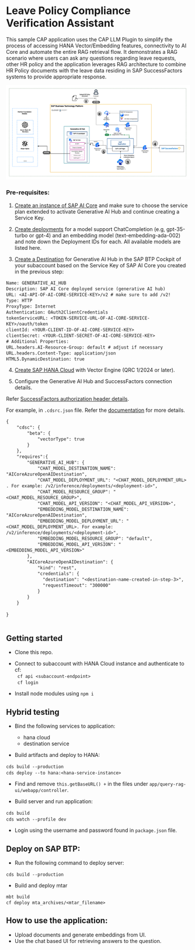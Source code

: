 #  Leave Policy Compliance Verification Assistant

This sample CAP application uses the CAP LLM Plugin to simplify the process of accessing HANA Vector/Embedding features, connectivity to AI Core and automate the entire RAG retrieval flow. It demonstrates a RAG scenario where users can ask any questions regarding leave requests, other HR policy and the application leverages RAG architecture to combine HR Policy documents with the leave data residing in SAP SuccessFactors systems to provide appropriate response.

![Solution Diagram](./docs/images/hr-policy-chatbot.png)

### Pre-requisites:
 
1. [Create an instance of SAP AI Core](https://help.sap.com/docs/sap-ai-core/sap-ai-core-service-guide/create-service-instance) and make sure to choose the service plan extended to activate Generative AI Hub and continue creating a Service Key.
 
2. [Create deployments](https://help.sap.com/docs/sap-ai-core/sap-ai-core-service-guide/create-deployment-for-generative-ai-model-in-sap-ai-core) for a model support ChatCompletion (e.g, gpt-35-turbo or gpt-4) and an embedding model (text-embedding-ada-002) and note down the Deployment IDs for each. All available models are listed here.
 
3. [Create a Destination](https://help.sap.com/docs/btp/sap-business-technology-platform/create-destination) for Generative AI Hub in the SAP BTP Cockpit of your subaccount based on the Service Key of SAP AI Core you created in the previous step:
 
```
Name: GENERATIVE_AI_HUB
Description: SAP AI Core deployed service (generative AI hub)
URL: <AI-API-OF-AI-CORE-SERVICE-KEY>/v2 # make sure to add /v2!
Type: HTTP
ProxyType: Internet
Authentication: OAuth2ClientCredentials
tokenServiceURL: <TOKEN-SERVICE-URL-OF-AI-CORE-SERVICE-KEY>/oauth/token
clientId: <YOUR-CLIENT-ID-OF-AI-CORE-SERVICE-KEY>
clientSecret: <YOUR-CLIENT-SECRET-OF-AI-CORE-SERVICE-KEY>
# Additional Properties:
URL.headers.AI-Resource-Group: default # adjust if necessary
URL.headers.Content-Type: application/json
HTML5.DynamicDestination: true
```
 
4. [Create SAP HANA Cloud](https://help.sap.com/docs/HANA_CLOUD_ALIBABA_CLOUD/683a53aec4fc408783bbb2dd8e47afeb/7d4071a49c204dfc9e542c5e47b53156.html) with Vector Engine (QRC 1/2024 or later).

 
5. Configure the Generative AI Hub and SuccessFactors connection details.

Refer [SuccessFactors authorization header details](https://help.sap.com/docs/SAP_SUCCESSFACTORS_PLATFORM/d599f15995d348a1b45ba5603e2aba9b/5c8bca0af1654b05a83193b2922dcee2.html).
 
For example, in `.cdsrc.json` file. Refer the [documentation](https://help.sap.com/docs/sap-ai-core/sap-ai-core-service-guide/create-deployment-for-generative-ai-model-in-sap-ai-core) for more details.
 
```
{
    "cdsc": {
        "beta": {
            "vectorType": true
        }
    },
    "requires":{
        "GENERATIVE_AI_HUB": {
            "CHAT_MODEL_DESTINATION_NAME": "AICoreAzureOpenAIDestination",
            "CHAT_MODEL_DEPLOYMENT_URL": "<CHAT_MODEL_DEPLOYMENT_URL> . For example: /v2/inference/deployments/<deployment-id>",
            "CHAT_MODEL_RESOURCE_GROUP": "<CHAT_MODEL_RESOURCE_GROUP>",
            "CHAT_MODEL_API_VERSION": "<CHAT_MODEL_API_VERSION>",
            "EMBEDDING_MODEL_DESTINATION_NAME": "AICoreAzureOpenAIDestination",
            "EMBEDDING_MODEL_DEPLOYMENT_URL": "<CHAT_MODEL_DEPLOYMENT_URL>. For example: /v2/inference/deployments/<deployment-id>",
            "EMBEDDING_MODEL_RESOURCE_GROUP": "default",
            "EMBEDDING_MODEL_API_VERSION": "<EMBEDDING_MODEL_API_VERSION>"
        },
        "AICoreAzureOpenAIDestination": {
            "kind": "rest",
            "credentials": {
              "destination": "<destination-name-created-in-step-3>",
              "requestTimeout": "300000"
            }
        }
    }
 
}
 
```

## Getting started

-   Clone this repo.      
-   Connect to subaccount with HANA Cloud instance and authenticate to cf:      
` cf api <subaccount-endpoint>`    
` cf login`   

- Install node modules using `npm i`

## Hybrid testing

- Bind the following services to application:
    - hana cloud
    - destination service

- Build artifacts and deploy to HANA:

`cds build --production`  
`cds deploy --to hana:<hana-service-instance>`  

- Find and remove `this.getBaseURL() +` in the files under `app/query-rag-ui/webapp/controller`.

- Build server and run application:

`cds build`  
`cds watch --profile dev`

- Login using the username and password found in `package.json` file.

## Deploy on SAP BTP:

- Run the following command to deploy server:

`cds build --production`

- Build and deploy mtar

```
mbt build
cf deploy mta_archives/<mtar_filename>
```

## How to use the application:

- Upload documents and generate embeddings from UI.
- Use the chat based UI for retrieving answers to the question.